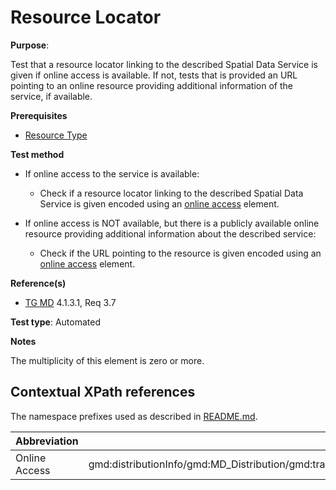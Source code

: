 # Resource Locator

**Purpose**: 

Test that a resource locator linking to the described Spatial Data Service is given if online access is available. If not, tests that is provided an URL pointing to an online resource providing additional information of the service, if available.

**Prerequisites**

* [Resource Type](./resource-type.md)

**Test method**

* If online access to the service is available:
    
    * Check if a resource locator linking to the described Spatial Data Service is given encoded using an [online access](#onlineAccess) element.

* If online access is NOT available, but there is a publicly available online resource providing additional information about the described service:

    * Check if the URL pointing to the resource is given encoded using an [online access](#onlineAccess) element.

**Reference(s)**

* [TG MD](./README.md#ref_TG_MD) 4.1.3.1, Req 3.7

**Test type**: Automated

**Notes**

The multiplicity of this element is zero or more.

## Contextual XPath references

The namespace prefixes used as described in [README.md](./README.md#namespaces).

Abbreviation                                   |  XPath expression (relative to gmd:MD_Metadata)
-----------------------------------------------| ------------------------------------------------------------------
<a name="onlineAccess"></a> Online Access |  gmd:distributionInfo/gmd:MD_Distribution/gmd:transferOptions/gmd:MD_DigitalTransferOptions/gmd:onLine/gmd:CI_OnlineResource/gmd:linkage/gmd:URL